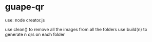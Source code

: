 # guape-qr


use:
node creator.js

use clean() to remove all the images from all the folders
use build(n) to generate n qrs on each folder
